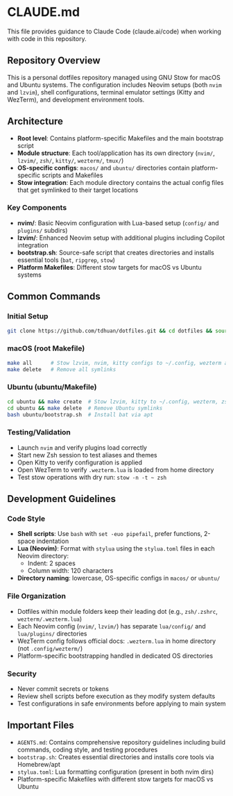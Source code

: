 # CLAUDE.md

This file provides guidance to Claude Code (claude.ai/code) when working with code in this repository.

## Repository Overview

This is a personal dotfiles repository managed using GNU Stow for macOS and Ubuntu systems. The configuration includes Neovim setups (both `nvim` and `lzvim`), shell configurations, terminal emulator settings (Kitty and WezTerm), and development environment tools.

## Architecture

- **Root level**: Contains platform-specific Makefiles and the main bootstrap script
- **Module structure**: Each tool/application has its own directory (`nvim/`, `lzvim/`, `zsh/`, `kitty/`, `wezterm/`, `tmux/`)  
- **OS-specific configs**: `macos/` and `ubuntu/` directories contain platform-specific scripts and Makefiles
- **Stow integration**: Each module directory contains the actual config files that get symlinked to their target locations

### Key Components

- **nvim/**: Basic Neovim configuration with Lua-based setup (`config/` and `plugins/` subdirs)
- **lzvim/**: Enhanced Neovim setup with additional plugins including Copilot integration
- **bootstrap.sh**: Source-safe script that creates directories and installs essential tools (`bat`, `ripgrep`, `stow`)
- **Platform Makefiles**: Different stow targets for macOS vs Ubuntu systems

## Common Commands

### Initial Setup
```bash
git clone https://github.com/tdhuan/dotfiles.git && cd dotfiles && source bootstrap.sh && make all
```

### macOS (root Makefile)
```bash
make all      # Stow lzvim, nvim, kitty configs to ~/.config, wezterm and zsh to home
make delete   # Remove all symlinks
```

### Ubuntu (ubuntu/Makefile)  
```bash
cd ubuntu && make create  # Stow lzvim, kitty to ~/.config, wezterm, zsh, tmux to home
cd ubuntu && make delete  # Remove Ubuntu symlinks
bash ubuntu/bootstrap.sh  # Install bat via apt
```

### Testing/Validation
- Launch `nvim` and verify plugins load correctly
- Start new Zsh session to test aliases and themes
- Open Kitty to verify configuration is applied
- Open WezTerm to verify `.wezterm.lua` is loaded from home directory
- Test stow operations with dry run: `stow -n -t ~ zsh`

## Development Guidelines

### Code Style
- **Shell scripts**: Use `bash` with `set -euo pipefail`, prefer functions, 2-space indentation
- **Lua (Neovim)**: Format with `stylua` using the `stylua.toml` files in each Neovim directory:
  - Indent: 2 spaces
  - Column width: 120 characters
- **Directory naming**: lowercase, OS-specific configs in `macos/` or `ubuntu/`

### File Organization
- Dotfiles within module folders keep their leading dot (e.g., `zsh/.zshrc`, `wezterm/.wezterm.lua`)
- Each Neovim config (`nvim/`, `lzvim/`) has separate `lua/config/` and `lua/plugins/` directories
- WezTerm config follows official docs: `.wezterm.lua` in home directory (not `.config/wezterm/`)
- Platform-specific bootstrapping handled in dedicated OS directories

### Security
- Never commit secrets or tokens
- Review shell scripts before execution as they modify system defaults
- Test configurations in safe environments before applying to main system

## Important Files

- `AGENTS.md`: Contains comprehensive repository guidelines including build commands, coding style, and testing procedures
- `bootstrap.sh`: Creates essential directories and installs core tools via Homebrew/apt
- `stylua.toml`: Lua formatting configuration (present in both nvim dirs)
- Platform-specific Makefiles with different stow targets for macOS vs Ubuntu